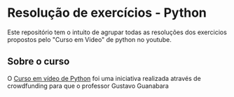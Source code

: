 # Resolução de exercícios - Python
Este repositório tem o intuito de agrupar todas as resoluções dos exercicios propostos pelo "Curso em Video" de python no youtube.
## Sobre o curso
O [Curso em vídeo de Python](https://www.youtube.com/watch?v=S9uPNppGsGo&list=PLHz_AreHm4dlKP6QQCekuIPky1CiwmdI6) foi uma iniciativa realizada através de crowdfunding para que o professor Gustavo Guanabara